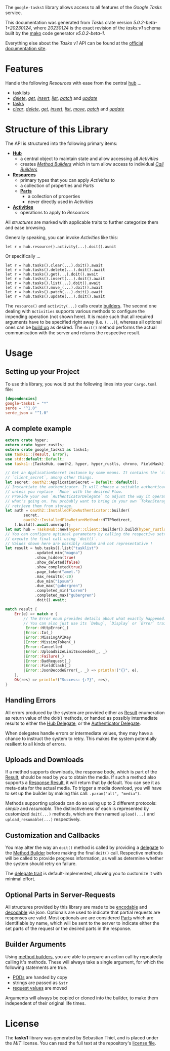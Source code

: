 <!---
DO NOT EDIT !
This file was generated automatically from 'src/generator/templates/api/README.md.mako'
DO NOT EDIT !
-->
The `google-tasks1` library allows access to all features of the *Google Tasks* service.

This documentation was generated from *Tasks* crate version *5.0.2-beta-1+20230124*, where *20230124* is the exact revision of the *tasks:v1* schema built by the [mako](http://www.makotemplates.org/) code generator *v5.0.2-beta-1*.

Everything else about the *Tasks* *v1* API can be found at the
[official documentation site](https://developers.google.com/tasks/).
# Features

Handle the following *Resources* with ease from the central [hub](https://docs.rs/google-tasks1/5.0.2-beta-1+20230124/google_tasks1/TasksHub) ... 

* tasklists
 * [*delete*](https://docs.rs/google-tasks1/5.0.2-beta-1+20230124/google_tasks1/api::TasklistDeleteCall), [*get*](https://docs.rs/google-tasks1/5.0.2-beta-1+20230124/google_tasks1/api::TasklistGetCall), [*insert*](https://docs.rs/google-tasks1/5.0.2-beta-1+20230124/google_tasks1/api::TasklistInsertCall), [*list*](https://docs.rs/google-tasks1/5.0.2-beta-1+20230124/google_tasks1/api::TasklistListCall), [*patch*](https://docs.rs/google-tasks1/5.0.2-beta-1+20230124/google_tasks1/api::TasklistPatchCall) and [*update*](https://docs.rs/google-tasks1/5.0.2-beta-1+20230124/google_tasks1/api::TasklistUpdateCall)
* [tasks](https://docs.rs/google-tasks1/5.0.2-beta-1+20230124/google_tasks1/api::Task)
 * [*clear*](https://docs.rs/google-tasks1/5.0.2-beta-1+20230124/google_tasks1/api::TaskClearCall), [*delete*](https://docs.rs/google-tasks1/5.0.2-beta-1+20230124/google_tasks1/api::TaskDeleteCall), [*get*](https://docs.rs/google-tasks1/5.0.2-beta-1+20230124/google_tasks1/api::TaskGetCall), [*insert*](https://docs.rs/google-tasks1/5.0.2-beta-1+20230124/google_tasks1/api::TaskInsertCall), [*list*](https://docs.rs/google-tasks1/5.0.2-beta-1+20230124/google_tasks1/api::TaskListCall), [*move*](https://docs.rs/google-tasks1/5.0.2-beta-1+20230124/google_tasks1/api::TaskMoveCall), [*patch*](https://docs.rs/google-tasks1/5.0.2-beta-1+20230124/google_tasks1/api::TaskPatchCall) and [*update*](https://docs.rs/google-tasks1/5.0.2-beta-1+20230124/google_tasks1/api::TaskUpdateCall)




# Structure of this Library

The API is structured into the following primary items:

* **[Hub](https://docs.rs/google-tasks1/5.0.2-beta-1+20230124/google_tasks1/TasksHub)**
    * a central object to maintain state and allow accessing all *Activities*
    * creates [*Method Builders*](https://docs.rs/google-tasks1/5.0.2-beta-1+20230124/google_tasks1/client::MethodsBuilder) which in turn
      allow access to individual [*Call Builders*](https://docs.rs/google-tasks1/5.0.2-beta-1+20230124/google_tasks1/client::CallBuilder)
* **[Resources](https://docs.rs/google-tasks1/5.0.2-beta-1+20230124/google_tasks1/client::Resource)**
    * primary types that you can apply *Activities* to
    * a collection of properties and *Parts*
    * **[Parts](https://docs.rs/google-tasks1/5.0.2-beta-1+20230124/google_tasks1/client::Part)**
        * a collection of properties
        * never directly used in *Activities*
* **[Activities](https://docs.rs/google-tasks1/5.0.2-beta-1+20230124/google_tasks1/client::CallBuilder)**
    * operations to apply to *Resources*

All *structures* are marked with applicable traits to further categorize them and ease browsing.

Generally speaking, you can invoke *Activities* like this:

```Rust,ignore
let r = hub.resource().activity(...).doit().await
```

Or specifically ...

```ignore
let r = hub.tasks().clear(...).doit().await
let r = hub.tasks().delete(...).doit().await
let r = hub.tasks().get(...).doit().await
let r = hub.tasks().insert(...).doit().await
let r = hub.tasks().list(...).doit().await
let r = hub.tasks().move_(...).doit().await
let r = hub.tasks().patch(...).doit().await
let r = hub.tasks().update(...).doit().await
```

The `resource()` and `activity(...)` calls create [builders][builder-pattern]. The second one dealing with `Activities` 
supports various methods to configure the impending operation (not shown here). It is made such that all required arguments have to be 
specified right away (i.e. `(...)`), whereas all optional ones can be [build up][builder-pattern] as desired.
The `doit()` method performs the actual communication with the server and returns the respective result.

# Usage

## Setting up your Project

To use this library, you would put the following lines into your `Cargo.toml` file:

```toml
[dependencies]
google-tasks1 = "*"
serde = "^1.0"
serde_json = "^1.0"
```

## A complete example

```Rust
extern crate hyper;
extern crate hyper_rustls;
extern crate google_tasks1 as tasks1;
use tasks1::{Result, Error};
use std::default::Default;
use tasks1::{TasksHub, oauth2, hyper, hyper_rustls, chrono, FieldMask};

// Get an ApplicationSecret instance by some means. It contains the `client_id` and 
// `client_secret`, among other things.
let secret: oauth2::ApplicationSecret = Default::default();
// Instantiate the authenticator. It will choose a suitable authentication flow for you, 
// unless you replace  `None` with the desired Flow.
// Provide your own `AuthenticatorDelegate` to adjust the way it operates and get feedback about 
// what's going on. You probably want to bring in your own `TokenStorage` to persist tokens and
// retrieve them from storage.
let auth = oauth2::InstalledFlowAuthenticator::builder(
        secret,
        oauth2::InstalledFlowReturnMethod::HTTPRedirect,
    ).build().await.unwrap();
let mut hub = TasksHub::new(hyper::Client::builder().build(hyper_rustls::HttpsConnectorBuilder::new().with_native_roots().https_or_http().enable_http1().enable_http2().build()), auth);
// You can configure optional parameters by calling the respective setters at will, and
// execute the final call using `doit()`.
// Values shown here are possibly random and not representative !
let result = hub.tasks().list("tasklist")
             .updated_min("magna")
             .show_hidden(true)
             .show_deleted(false)
             .show_completed(true)
             .page_token("amet.")
             .max_results(-20)
             .due_min("ipsum")
             .due_max("gubergren")
             .completed_min("Lorem")
             .completed_max("gubergren")
             .doit().await;

match result {
    Err(e) => match e {
        // The Error enum provides details about what exactly happened.
        // You can also just use its `Debug`, `Display` or `Error` traits
         Error::HttpError(_)
        |Error::Io(_)
        |Error::MissingAPIKey
        |Error::MissingToken(_)
        |Error::Cancelled
        |Error::UploadSizeLimitExceeded(_, _)
        |Error::Failure(_)
        |Error::BadRequest(_)
        |Error::FieldClash(_)
        |Error::JsonDecodeError(_, _) => println!("{}", e),
    },
    Ok(res) => println!("Success: {:?}", res),
}

```
## Handling Errors

All errors produced by the system are provided either as [Result](https://docs.rs/google-tasks1/5.0.2-beta-1+20230124/google_tasks1/client::Result) enumeration as return value of
the doit() methods, or handed as possibly intermediate results to either the 
[Hub Delegate](https://docs.rs/google-tasks1/5.0.2-beta-1+20230124/google_tasks1/client::Delegate), or the [Authenticator Delegate](https://docs.rs/yup-oauth2/*/yup_oauth2/trait.AuthenticatorDelegate.html).

When delegates handle errors or intermediate values, they may have a chance to instruct the system to retry. This 
makes the system potentially resilient to all kinds of errors.

## Uploads and Downloads
If a method supports downloads, the response body, which is part of the [Result](https://docs.rs/google-tasks1/5.0.2-beta-1+20230124/google_tasks1/client::Result), should be
read by you to obtain the media.
If such a method also supports a [Response Result](https://docs.rs/google-tasks1/5.0.2-beta-1+20230124/google_tasks1/client::ResponseResult), it will return that by default.
You can see it as meta-data for the actual media. To trigger a media download, you will have to set up the builder by making
this call: `.param("alt", "media")`.

Methods supporting uploads can do so using up to 2 different protocols: 
*simple* and *resumable*. The distinctiveness of each is represented by customized 
`doit(...)` methods, which are then named `upload(...)` and `upload_resumable(...)` respectively.

## Customization and Callbacks

You may alter the way an `doit()` method is called by providing a [delegate](https://docs.rs/google-tasks1/5.0.2-beta-1+20230124/google_tasks1/client::Delegate) to the 
[Method Builder](https://docs.rs/google-tasks1/5.0.2-beta-1+20230124/google_tasks1/client::CallBuilder) before making the final `doit()` call. 
Respective methods will be called to provide progress information, as well as determine whether the system should 
retry on failure.

The [delegate trait](https://docs.rs/google-tasks1/5.0.2-beta-1+20230124/google_tasks1/client::Delegate) is default-implemented, allowing you to customize it with minimal effort.

## Optional Parts in Server-Requests

All structures provided by this library are made to be [encodable](https://docs.rs/google-tasks1/5.0.2-beta-1+20230124/google_tasks1/client::RequestValue) and 
[decodable](https://docs.rs/google-tasks1/5.0.2-beta-1+20230124/google_tasks1/client::ResponseResult) via *json*. Optionals are used to indicate that partial requests are responses 
are valid.
Most optionals are are considered [Parts](https://docs.rs/google-tasks1/5.0.2-beta-1+20230124/google_tasks1/client::Part) which are identifiable by name, which will be sent to 
the server to indicate either the set parts of the request or the desired parts in the response.

## Builder Arguments

Using [method builders](https://docs.rs/google-tasks1/5.0.2-beta-1+20230124/google_tasks1/client::CallBuilder), you are able to prepare an action call by repeatedly calling it's methods.
These will always take a single argument, for which the following statements are true.

* [PODs][wiki-pod] are handed by copy
* strings are passed as `&str`
* [request values](https://docs.rs/google-tasks1/5.0.2-beta-1+20230124/google_tasks1/client::RequestValue) are moved

Arguments will always be copied or cloned into the builder, to make them independent of their original life times.

[wiki-pod]: http://en.wikipedia.org/wiki/Plain_old_data_structure
[builder-pattern]: http://en.wikipedia.org/wiki/Builder_pattern
[google-go-api]: https://github.com/google/google-api-go-client

# License
The **tasks1** library was generated by Sebastian Thiel, and is placed 
under the *MIT* license.
You can read the full text at the repository's [license file][repo-license].

[repo-license]: https://github.com/Byron/google-apis-rsblob/main/LICENSE.md

